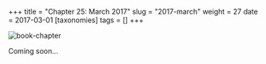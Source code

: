 +++
title = "Chapter 25: March 2017"
slug = "2017-march"
weight = 27
date = 2017-03-01
[taxonomies]
tags = []
+++

![book-chapter](/images/book/oeur/25.jpg)

Coming soon...